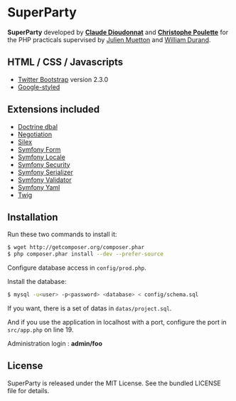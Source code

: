 SuperParty
==========

**SuperParty** developed by **[Claude Dioudonnat](https://github.com/claudusd)** and **[Christophe Poulette](https://github.com/Totof6942)** for the PHP practicals supervised by [Julien Muetton](https://github.com/themouette) and [William Durand](https://github.com/willdurand).

HTML / CSS / Javascripts
------------------------

* [Twitter Bootstrap](http://twitter.github.com/bootstrap/) version 2.3.0
* [Google-styled](https://github.com/todc/todc-bootstrap)

Extensions included
-------------------

* [Doctrine dbal](https://github.com/doctrine/dbal)
* [Negotiation](https://github.com/willdurand/Negotiation)
* [Silex](https://github.com/fabpot/Silex)
* [Symfony Form](https://github.com/symfony/Form)
* [Symfony Locale](https://github.com/symfony/Locale)
* [Symfony Security](https://github.com/symfony/Security)
* [Symfony Serializer](https://github.com/symfony/Serializer)
* [Symfony Validator](https://github.com/symfony/Validator)
* [Symfony Yaml](https://github.com/symfony/Yaml)
* [Twig](https://github.com/fabpot/Twig)

Installation
------------

Run these two commands to install it:

``` bash
$ wget http://getcomposer.org/composer.phar
$ php composer.phar install --dev --prefer-source
```

Configure database access in `config/prod.php`.

Install the database:

``` bash
$ mysql -u<user> -p<password> <database> < config/schema.sql
```

If you want, there is a set of datas in `datas/project.sql`.

And if you use the application in localhost with a port, configure the port in `src/app.php` on line 19.

Administration login : **admin/foo**

License
-------

SuperParty is released under the MIT License. See the bundled LICENSE file for details.

